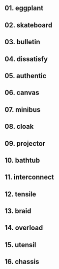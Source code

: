 ## 01. eggplant

## 02. skateboard

## 03. bulletin

## 04. dissatisfy

## 05. authentic

## 06. canvas

## 07. minibus

## 08. cloak

## 09. projector

## 10. bathtub

## 11. interconnect

## 12. tensile

## 13. braid

## 14. overload

## 15. utensil

## 16. chassis
